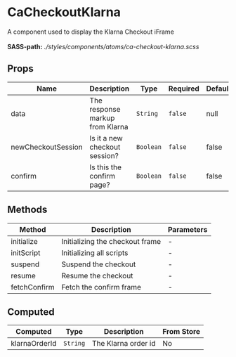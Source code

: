 # CaCheckoutKlarna

A component used to display the Klarna Checkout iFrame<br><br> **SASS-path:** _./styles/components/atoms/ca-checkout-klarna.scss_

## Props

<!-- @vuese:CaCheckoutKlarna:props:start -->
|Name|Description|Type|Required|Default|
|---|---|---|---|---|
|data|The response markup from Klarna|`String`|`false`|null|
|newCheckoutSession|Is it a new checkout session?|`Boolean`|`false`|false|
|confirm|Is this the confirm page?|`Boolean`|`false`|false|

<!-- @vuese:CaCheckoutKlarna:props:end -->


## Methods

<!-- @vuese:CaCheckoutKlarna:methods:start -->
|Method|Description|Parameters|
|---|---|---|
|initialize|Initializing the checkout frame|-|
|initScript|Initializing all scripts|-|
|suspend|Suspend the checkout|-|
|resume|Resume the checkout|-|
|fetchConfirm|Fetch the confirm frame|-|

<!-- @vuese:CaCheckoutKlarna:methods:end -->


## Computed

<!-- @vuese:CaCheckoutKlarna:computed:start -->
|Computed|Type|Description|From Store|
|---|---|---|---|
|klarnaOrderId|`String`|The Klarna order id|No|

<!-- @vuese:CaCheckoutKlarna:computed:end -->


